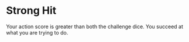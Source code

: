 # Strong Hit
Your action score is greater than both the challenge dice. You succeed at what you are trying to do.
